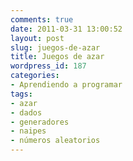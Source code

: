 ```yaml
---
comments: true
date: 2011-03-31 13:00:52
layout: post
slug: juegos-de-azar
title: Juegos de azar
wordpress_id: 187
categories:
- Aprendiendo a programar
tags:
- azar
- dados
- generadores
- naipes
- números aleatorios
---
```


